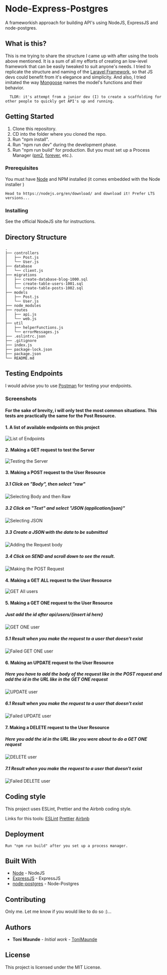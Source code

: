 # Node-Express-Postgres

A frameworkish approach for building API's using NodeJS, ExpressJS and node-postgres.

## What is this?
This is me trying to share the structure I came up with after using the tools above mentioned. It is a sum of
all my efforts of creating an low-level framework that can be easily tweaked to suit anyone's needs.
I tried to replicate the structure and naming of the [Laravel Framework](https://github.com/laravel/laravel), so that JS devs could benefit from it's elegance and simplicity. And also, I tried imitated the way [Mongoose](https://github.com/Automattic/mongoose) names the model's functions and their behavior.

```
  TLDR: it's attempt from a junior dev (I) to create a scaffolding for other people to quickly get API's up and running.
```

## Getting Started

1. Clone this repository.
2. CD into the folder where you cloned the repo.
3. Run "npm install".
4. Run "npm run dev" during the development phase.
5. Run "npm run build" for production. But you must set up a Process Manager ([pm2](http://pm2.keymetrics.io/), [forever](https://www.npmjs.com/package/forever), etc.).

### Prerequisites

You must have [Node](https://nodejs.org/en/download/) and NPM installed (it comes embedded with the Node installer )

```
Head to https://nodejs.org/en/download/ and download it! Prefer LTS versions...
```

### Installing

See the official NodeJS site for instructions.

## Directory Structure
```
.
├── controllers
│   ├── Post.js
│   └── User.js
├── database
│   └── client.js
├── migrations
│   ├── create-database-blog-1000.sql
│   ├── create-table-users-1001.sql
│   └── create-table-posts-1002.sql
├── models
│   ├── Post.js
│   └── User.js
├── node_modules
├── routes
│   ├── api.js
│   └── web.js
├── util
│   ├── helperFunctions.js
│   └── errorMessages.js
├── .eslintrc.json
├── .gitignore
├── index.js
├── package-lock.json
├── package.json
└── README.md
```

## Testing Endpoints

I would advise you to use [Postman](https://www.getpostman.com/) for testing your endpoints.

### Screenshots
#### For the sake of brevity, i will only test the most common situations. This tests are practically the same for the Post Resource.
#### 1. A list of available endpoints on this project 
![List of Endpoints](https://i.imgur.com/FaQsZSV.png)
#### 2. Making a GET request to test the Server 
![Testing the Server](https://i.imgur.com/INopi9r.png)
#### 3. Making a POST request to the User Resource
##### 3.1 Click on "Body", then select "raw"
![Selecting Body and then Raw](https://i.imgur.com/p1CMJ9P.png)
##### 3.2 Click on "Text" and select "JSON (application/json)"
![Selecting JSON](https://i.imgur.com/qh61ncJ.png)
##### 3.3 Create a JSON with the data to be submitted
![Adding the Request body](https://i.imgur.com/xhvEeMI.png)
##### 3.4 Click on SEND and scroll down to see the result.
![Making the POST Request](https://i.imgur.com/z2urc3D.png)
#### 4. Making a GET ALL request to the User Resource
![GET All users](https://i.imgur.com/uVlgGIz.png)
#### 5. Making a GET ONE request to the User Resource
##### Just add the id after api/users/{insert id here}
![GET ONE user](https://i.imgur.com/0Z54p1M.png)
##### 5.1 Result when you make the request to a user that doesn't exist
![Failed GET ONE user](https://i.imgur.com/BYd0o2K.png)
#### 6. Making an UPDATE request to the User Resource
##### Here you have to add the body of the request like in the POST request and add the id in the URL like in the GET ONE request
![UPDATE user](https://i.imgur.com/BRLZX9J.png)
##### 6.1 Result when you make the request to a user that doesn't exist
![Failed UPDATE user](https://i.imgur.com/VXIbjop.png)
#### 7. Making a DELETE request to the User Resource
##### Here you add the id in the URL like you were about to do a GET ONE request
![DELETE user](https://i.imgur.com/ek8SkJU.png)
##### 7.1 Result when you make the request to a user that doesn't exist
![Failed DELETE user](https://i.imgur.com/ZJi6zrh.png)

## Coding style

This project uses ESLint, Prettier and the Airbnb coding style.

Links for this tools:
[ESLint](https://eslint.org/)
[Prettier](https://prettier.io/)
[Airbnb](https://www.npmjs.com/package/eslint-config-airbnb)

## Deployment
```
Run "npm run build" after you set up a process manager.
```

## Built With

* [Node](https://nodejs.org/en/) - NodeJS
* [ExpressJS](https://expressjs.com/) - ExpressJS
* [node-postgres](https://node-postgres.com/) - Node-Postgres

## Contributing

Only me. Let me know if you would like to do so :)... 

## Authors

* **Toni Maunde** - *Initial work* - [ToniMaunde](https://github.com/ToniMaunde)

## License

This project is licensed under the MIT License.